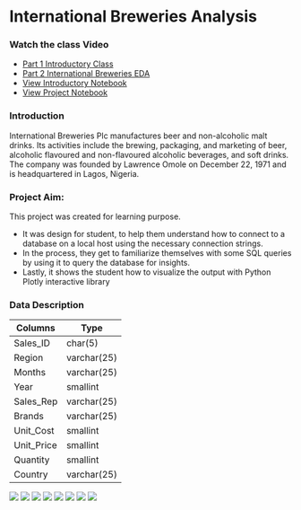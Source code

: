 # International Breweries Analysis

### Watch the class Video
* [Part 1 Introductory Class](https://youtu.be/rsZd7PqbOhk)
* [Part 2 International Breweries EDA](https://youtu.be/2fQtBOlcP6w)
* [View Introductory Notebook](https://github.com/TelRich/International-Breweries-Analysis-with-SQL-and-Python/blob/main/intro.ipynb)
* [View Project Notebook](https://nbviewer.org/github/TelRich/International-Breweries-Analysis-with-SQL-and-Python/blob/main/brew.ipynb)


### Introduction
International Breweries Plc manufactures beer and non-alcoholic malt drinks. Its activities include the brewing, packaging, and marketing of beer, alcoholic flavoured and non-flavoured alcoholic beverages, and soft drinks. The company was founded by Lawrence Omole on December 22, 1971 and is headquartered in Lagos, Nigeria.

### Project Aim:
This project was created for learning purpose. 

* It was design for student, to help them understand how to connect to a database on a local host using the necessary connection strings.
* In the process, they get to familiarize themselves with some SQL queries by using it to query the database for insights.
* Lastly, it shows the student how to visualize the output with Python Plotly interactive library

### Data Description

|Columns|Type|
|---|---|
|Sales_ID|char(5)|	
|Region| varchar(25)|	
|Months| varchar(25)|	
|Year| smallint |	
|Sales_Rep| varchar(25)|	
|Brands| varchar(25)|	
|Unit_Cost| smallint|	
|Unit_Price|smallint|	
|Quantity|smallint|	
|Country| varchar(25)|

![](images/newplot0.png)
![](images/newplot1.png)
![](images/newplot2.png)
![](images/newplot3.png)
![](images/newplot4.png)
![](images/newplot5.png)
![](images/newplot6.png)
![](images/newplot7.png)